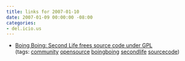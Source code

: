 ```yaml
---
title: links for 2007-01-10
date: 2007-01-09 00:00:00 -08:00
categories:
- del.icio.us
---
```


<ul class="delicious">
	<li>
		<div class="delicious-link"><a href="http://www.boingboing.net/2007/01/08/second_life_frees_so.html">Boing Boing: Second Life frees source code under GPL</a></div>
		<div class="delicious-tags">(tags: <a href="http://del.icio.us/torrez/community">community</a> <a href="http://del.icio.us/torrez/opensource">opensource</a> <a href="http://del.icio.us/torrez/boingboing">boingboing</a> <a href="http://del.icio.us/torrez/secondlife">secondlife</a> <a href="http://del.icio.us/torrez/sourcecode">sourcecode</a>)</div>
	</li>
</ul>

